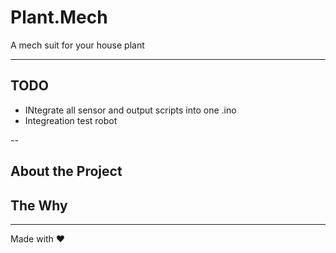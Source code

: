 # Plant.Mech
A mech suit for your house plant

---

## TODO

- INtegrate all sensor and output scripts into one .ino
- Integreation test robot


--

## About the Project


## The Why

---

Made with ❤️